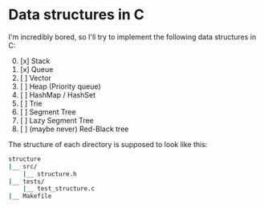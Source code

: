 # Data structures in C

I'm incredibly bored, so I'll try to implement the following data structures in C:

0. [x] Stack
1. [x] Queue
2. [ ] Vector
3. [ ] Heap (Priority queue)
4. [ ] HashMap / HashSet
5. [ ] Trie
6. [ ] Segment Tree
7. [ ] Lazy Segment Tree
8. [ ] (maybe never) Red-Black tree

The structure of each directory is supposed to look like this:

```bash
structure 
|__ src/
    |__ structure.h
|__ tests/
    |__ test_structure.c
|__ Makefile
```
